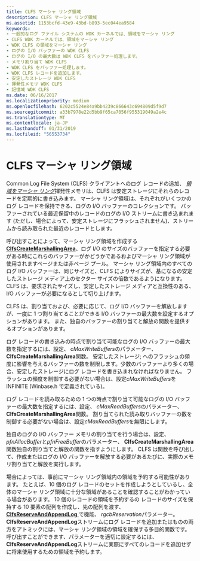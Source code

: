 ```yaml
---
title: CLFS マーシャ リング領域
description: CLFS マーシャ リング領域
ms.assetid: 1153bcfd-43e9-43bd-b893-5ec044ea9584
keywords:
- 一般的なログ ファイル システムの WDK カーネルでは、領域をマーシャ リング
- CLFS WDK カーネルでは、領域をマーシャ リング
- WDK CLFS の領域をマーシャ リング
- ログの I/O バッファーの WDK CLFS
- ログの I/O の最大数は WDK CLFS をバッファー処理します。
- メモリ割り当て WDK CLFS
- WDK CLFS をバッファー処理します。
- WDK CLFS レコードを追加します。
- 安定したストレージ WDK CLFS
- 揮発性メモリ WDK CLFS
- 記憶域 WDK CLFS
ms.date: 06/16/2017
ms.localizationpriority: medium
ms.openlocfilehash: 6202c5524e84a9bb4239c866643c694809d5f9d7
ms.sourcegitcommit: a33b7978e22d5bb9f65ca7056f955319049a2e4c
ms.translationtype: MT
ms.contentlocale: ja-JP
ms.lasthandoff: 01/31/2019
ms.locfileid: "56553734"
---
```

# <a name="clfs-marshalling-areas"></a>CLFS マーシャ リング領域





Common Log File System (CLFS) クライアントへのログ レコードの追加、 [*領域をマーシャ リング*](clfs-terminology.md#kernel-clfs-term-marshalling-area)揮発性メモリは、CLFS は安定ストレージにそれらのレコードを定期的に書き込みます。 マーシャ リング領域は、それぞれがいくつかのログ レコードを保持できる、ログの I/O バッファーのコレクションです。 バッファーされている最近保留中のレコードのログの I/O ストリームに書き込まれます (ただし、場合によって、安定ストレージにフラッシュされません)、ストリームから読み取られた最近のレコードとします。

呼び出すことによって、マーシャ リング領域を作成する[ **ClfsCreateMarshallingArea**](https://msdn.microsoft.com/library/windows/hardware/ff541520)、ログ I/O のサイズのバッファーを指定する必要がある時にこれらのバッファーがかどうかであるおよびマーシャ リング領域が使用されますページまたは非ページ プール。 マーシャ リング領域内のすべてのログ I/O バッファーは、同じサイズと、CLFS によりサイズが、基になるの安定したストレージ メディア上のセクター サイズの倍数であるようになります。 CLFS は、要求されたサイズし、安定したストレージ メディアと互換性のある、I/O バッファーが必要になるとして切り上げます。

CLFS は、割り当ておよび、必要に応じて、ログ I/O バッファーを解放しますが、一度に 1 つ割り当てることができる I/O バッファーの最大数を設定するオプションがあります。 また、独自のバッファーの割り当てと解放の関数を提供するオプションがあります。

ログ レコードの書き込みの時点で割り当て可能なログの I/O バッファーの最大数を指定するには、設定、 *cMaxWriteBuffers*のパラメーター、 **ClfsCreateMarshallingArea**関数。 安定したストレージ; へのフラッシュの頻度に影響を与えるバッファーの数を制限します。少数のバッファーより多くの場合、安定したストレージにログ レコードを書き込まれなければなりません。 フラッシュの頻度を制御する必要がない場合は、設定*cMaxWriteBuffers*を INFINITE (Winbase.h で定義されている)。

ログ レコードを読み取るための 1 つの時点で割り当て可能なログの I/O バッファーの最大数を指定するには、設定、 *cMaxReadBuffers*のパラメーター、 **ClfsCreateMarshallingArea**関数。 割り当てられた読み取りバッファーの数を制御する必要がない場合は、設定*cMaxReadBuffers*を無限にします。

独自のログの I/O バッファー メモリの割り当てを行う場合は、設定、 *pfnAllocBuffer*と*pfnFreeBuffer*のパラメーター、 **ClfsCreateMarshallingArea**関数独自の割り当てと解放の関数を指すようにします。 CLFS は関数を呼び出して、作成またはログの I/O バッファーを解放する必要があるたびに、実際のメモリ割り当てと解放を実行します。

場合によっては、事前にマーシャ リング領域内の領域を予約する可能性があります。 たとえば、10 個のログ レコードのセットを作成しようとしているし、全体のマーシャ リング領域に十分な領域があることを確認することがわかっている場合があります。 10 個のレコードの領域を予約するの レコードのサイズを保持する 10 要素の配列を作成し、先の配列を渡す、 [ **ClfsReserveAndAppendLog** ](https://msdn.microsoft.com/library/windows/hardware/ff541723)で機能、 *rgcbReservation*パラメーター。 **ClfsReserveAndAppendLog**ストリームにログ レコードを追加またはものの両方をアトミックには、マーシャ リング領域の領域を確保する多目的関数です。 呼び出すことができます、パラメーターを適切に設定するには、 **ClfsReserveAndAppendLog**ストリームに実際にすべてのレコードを追加せずに将来使用するための領域を予約します。

 

 




